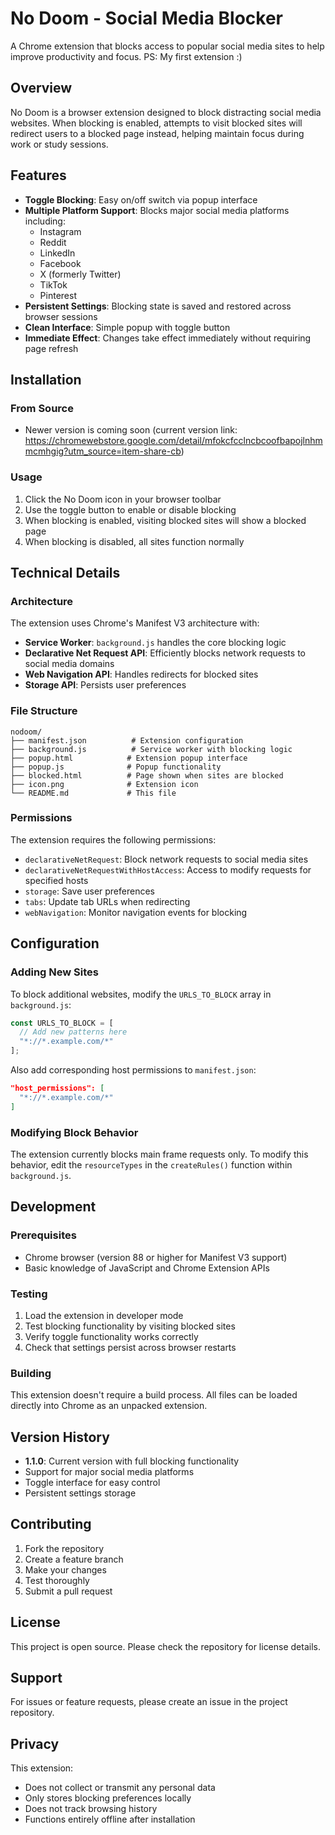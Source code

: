 # No Doom - Social Media Blocker

A Chrome extension that blocks access to popular social media sites to help improve productivity and focus.
PS: My first extension :)

## Overview

No Doom is a browser extension designed to block distracting social media websites. When blocking is enabled, attempts to visit blocked sites will redirect users to a blocked page instead, helping maintain focus during work or study sessions.

## Features

- **Toggle Blocking**: Easy on/off switch via popup interface
- **Multiple Platform Support**: Blocks major social media platforms including:
  - Instagram
  - Reddit
  - LinkedIn
  - Facebook
  - X (formerly Twitter)
  - TikTok
  - Pinterest
- **Persistent Settings**: Blocking state is saved and restored across browser sessions
- **Clean Interface**: Simple popup with toggle button
- **Immediate Effect**: Changes take effect immediately without requiring page refresh

## Installation

### From Source

- Newer version is coming soon (current version link: https://chromewebstore.google.com/detail/mfokcfcclncbcoofbapojlnhmmcmhgig?utm_source=item-share-cb)

### Usage

1. Click the No Doom icon in your browser toolbar
2. Use the toggle button to enable or disable blocking
3. When blocking is enabled, visiting blocked sites will show a blocked page
4. When blocking is disabled, all sites function normally

## Technical Details

### Architecture

The extension uses Chrome's Manifest V3 architecture with:

- **Service Worker**: `background.js` handles the core blocking logic
- **Declarative Net Request API**: Efficiently blocks network requests to social media domains
- **Web Navigation API**: Handles redirects for blocked sites
- **Storage API**: Persists user preferences

### File Structure

```
nodoom/
├── manifest.json          # Extension configuration
├── background.js          # Service worker with blocking logic
├── popup.html            # Extension popup interface
├── popup.js              # Popup functionality
├── blocked.html          # Page shown when sites are blocked
├── icon.png              # Extension icon
└── README.md             # This file
```

### Permissions

The extension requires the following permissions:

- `declarativeNetRequest`: Block network requests to social media sites
- `declarativeNetRequestWithHostAccess`: Access to modify requests for specified hosts
- `storage`: Save user preferences
- `tabs`: Update tab URLs when redirecting
- `webNavigation`: Monitor navigation events for blocking

## Configuration

### Adding New Sites

To block additional websites, modify the `URLS_TO_BLOCK` array in `background.js`:

```javascript
const URLS_TO_BLOCK = [
  // Add new patterns here
  "*://*.example.com/*"
];
```

Also add corresponding host permissions to `manifest.json`:

```json
"host_permissions": [
  "*://*.example.com/*"
]
```

### Modifying Block Behavior

The extension currently blocks main frame requests only. To modify this behavior, edit the `resourceTypes` in the `createRules()` function within `background.js`.

## Development

### Prerequisites

- Chrome browser (version 88 or higher for Manifest V3 support)
- Basic knowledge of JavaScript and Chrome Extension APIs

### Testing

1. Load the extension in developer mode
2. Test blocking functionality by visiting blocked sites
3. Verify toggle functionality works correctly
4. Check that settings persist across browser restarts

### Building

This extension doesn't require a build process. All files can be loaded directly into Chrome as an unpacked extension.

## Version History

- **1.1.0**: Current version with full blocking functionality
- Support for major social media platforms
- Toggle interface for easy control
- Persistent settings storage

## Contributing

1. Fork the repository
2. Create a feature branch
3. Make your changes
4. Test thoroughly
5. Submit a pull request

## License

This project is open source. Please check the repository for license details.

## Support

For issues or feature requests, please create an issue in the project repository.

## Privacy

This extension:
- Does not collect or transmit any personal data
- Only stores blocking preferences locally
- Does not track browsing history
- Functions entirely offline after installation
